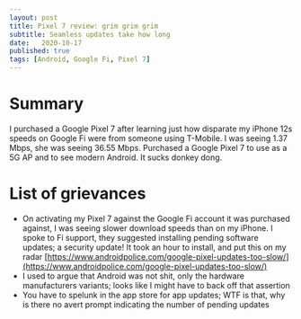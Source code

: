 ```yaml
---
layout: post
title: Pixel 7 review: grim grim grim
subtitle: Seamless updates take how long
date:   2020-10-17
published: true
tags: [Android, Google Fi, Pixel 7]
---
```


# Summary

I purchased a Google Pixel 7 after learning just how disparate my iPhone 12s speeds on Google Fi were from someone using T-Mobile. I was seeing 1.37 Mbps, she was seeing 36.55 Mbps. Purchased a Google Pixel 7 to use as a 5G AP and to see modern Android. It sucks donkey dong.

# List of grievances

* On activating my Pixel 7 against the Google Fi account it was purchased against, I was seeing slower download speeds than on my iPhone. I spoke to Fi support, they suggested installing pending software updates; a security update! It took an hour to install, and put this on my radar [https://www.androidpolice.com/google-pixel-updates-too-slow/](https://www.androidpolice.com/google-pixel-updates-too-slow/)
* I used to argue that Android was not shit, only the hardware manufacturers variants; looks like I might have to back off that assertion
* You have to spelunk in the app store for app updates; WTF is that, why is there no avert prompt indicating the number of pending updates
